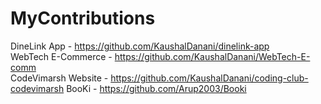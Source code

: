 # MyContributions
DineLink App - https://github.com/KaushalDanani/dinelink-app<br>
WebTech E-Commerce - https://github.com/KaushalDanani/WebTech-E-comm<br>
CodeVimarsh Website - https://github.com/KaushalDanani/coding-club-codevimarsh
BooKi - https://github.com/Arup2003/Booki
